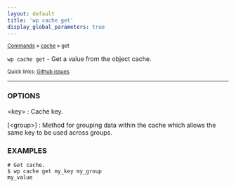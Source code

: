 ```yaml
---
layout: default
title: 'wp cache get'
display_global_parameters: true
---
```


<small>[Commands](/commands/) &raquo; [cache](/commands/cache/) &raquo; get</small>

`wp cache get` - Get a value from the object cache.

<small>Quick links: <a href="https://github.com/wp-cli/wp-cli/issues?q=is%3Aopen+label%3Acommand%3Acache-get+sort%3Aupdated-desc">Github issues</a></small>

<hr />

### OPTIONS

&lt;key&gt;
: Cache key.

[&lt;group&gt;]
: Method for grouping data within the cache which allows the same key to be used across groups.

### EXAMPLES

    # Get cache.
    $ wp cache get my_key my_group
    my_value



